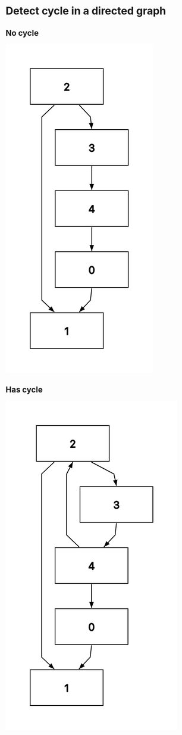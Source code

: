 # Detect cycle in a directed graph

## No cycle

![](./flowchart1.png)

## Has cycle

![](./flowchart2.png)
